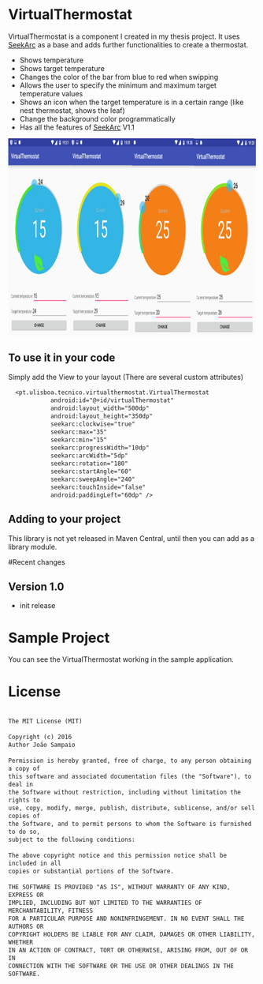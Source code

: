 VirtualThermostat
=======

VirtualThermostat is a component I created in my thesis project. It uses [SeekArc](https://github.com/neild001/SeekArc) as a base and adds further functionalities to create a thermostat.

* Shows temperature
* Shows target temperature
* Changes the color of the bar from blue to red when swipping
* Allows the user to specify the minimum and maximum target temperature values
* Shows an icon when the target temperature is in a certain range (like nest thermostat, shows the leaf)
* Change the background color programmatically
* Has all the features of [SeekArc](https://github.com/neild001/SeekArc) V1.1


<div align="center">
  <img height="400px" src="img/virtualthermostat_screen.png"/>
</div>



## To use it in your code

Simply add the View to your layout (There are several custom attributes) 

      <pt.ulisboa.tecnico.virtualthermostat.VirtualThermostat
                android:id="@+id/virtualThermostat"
                android:layout_width="500dp"
                android:layout_height="350dp"
                seekarc:clockwise="true"
                seekarc:max="35"
                seekarc:min="15"
                seekarc:progressWidth="10dp"
                seekarc:arcWidth="5dp"
                seekarc:rotation="180"
                seekarc:startAngle="60"
                seekarc:sweepAngle="240"
                seekarc:touchInside="false"
                android:paddingLeft="60dp" />

            
## Adding to your project

This library is not yet released in Maven Central, until then you can add as a library module. 


#Recent changes 

## Version 1.0

* init release

# Sample Project

You can see the VirtualThermostat working in the sample application. 


# License

```

The MIT License (MIT)

Copyright (c) 2016
Author João Sampaio 

Permission is hereby granted, free of charge, to any person obtaining a copy of
this software and associated documentation files (the "Software"), to deal in
the Software without restriction, including without limitation the rights to
use, copy, modify, merge, publish, distribute, sublicense, and/or sell copies of
the Software, and to permit persons to whom the Software is furnished to do so,
subject to the following conditions:

The above copyright notice and this permission notice shall be included in all
copies or substantial portions of the Software.

THE SOFTWARE IS PROVIDED "AS IS", WITHOUT WARRANTY OF ANY KIND, EXPRESS OR
IMPLIED, INCLUDING BUT NOT LIMITED TO THE WARRANTIES OF MERCHANTABILITY, FITNESS
FOR A PARTICULAR PURPOSE AND NONINFRINGEMENT. IN NO EVENT SHALL THE AUTHORS OR
COPYRIGHT HOLDERS BE LIABLE FOR ANY CLAIM, DAMAGES OR OTHER LIABILITY, WHETHER
IN AN ACTION OF CONTRACT, TORT OR OTHERWISE, ARISING FROM, OUT OF OR IN
CONNECTION WITH THE SOFTWARE OR THE USE OR OTHER DEALINGS IN THE SOFTWARE.

```
